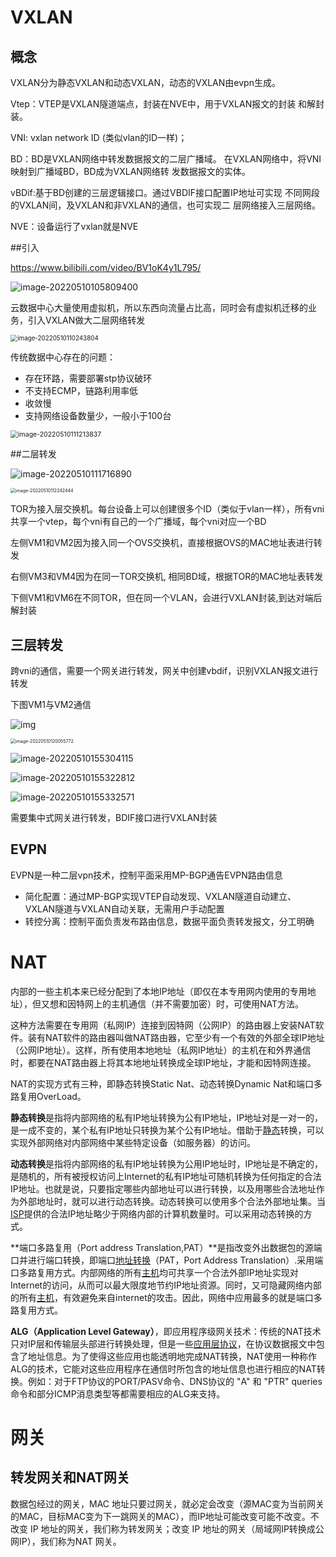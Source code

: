 # VXLAN

## 概念

VXLAN分为静态VXLAN和动态VXLAN，动态的VXLAN由evpn生成。

Vtep：VTEP是VXLAN隧道端点，封装在NVE中，用于VXLAN报文的封装 和解封装。

VNI: vxlan network ID (类似vlan的ID一样)；

BD：BD是VXLAN网络中转发数据报文的二层广播域。 在VXLAN网络中，将VNI映射到广播域BD，BD成为VXLAN网络转 发数据报文的实体。

vBDif:基于BD创建的三层逻辑接口。通过VBDIF接口配置IP地址可实现 不同网段的VXLAN间，及VXLAN和非VXLAN的通信，也可实现二 层网络接入三层网络。

NVE：设备运行了vxlan就是NVE


##引入

https://www.bilibili.com/video/BV1oK4y1L795/

![image-20220510105809400](.\img\image-20220510105809400.png)

云数据中心大量使用虚拟机，所以东西向流量占比高，同时会有虚拟机迁移的业务，引入VXLAN做大二层网络转发

<img src=".\img\image-20220510110243804.png" alt="image-20220510110243804" style="zoom:70%;" />

传统数据中心存在的问题：

- 存在环路，需要部署stp协议破环
- 不支持ECMP，链路利用率低
- 收敛慢
- 支持网络设备数量少，一般小于100台

<img src=".\img\image-20220510111213837.png" alt="image-20220510111213837" style="zoom:75%;" />

##二层转发

![image-20220510111716890](.\img\image-20220510111716890.png)

<img src=".\img\image-20220510112242444.png" alt="image-20220510112242444" style="zoom:50%;" />

TOR为接入层交换机。每台设备上可以创建很多个ID（类似于vlan一样），所有vni共享一个vtep，每个vni有自己的一个广播域，每个vni对应一个BD

左侧VM1和VM2因为接入同一个OVS交换机，直接根据OVS的MAC地址表进行转发

右侧VM3和VM4因为在同一TOR交换机, 相同BD域，根据TOR的MAC地址表转发

下侧VM1和VM6在不同TOR，但在同一个VLAN，会进行VXLAN封装,到达对端后解封装

## 三层转发

跨vni的通信，需要一个网关进行转发，网关中创建vbdif，识别VXLAN报文进行转发

下图VM1与VM2通信

![img](.\img\watermark,type_ZHJvaWRzYW5zZmFsbGJhY2s,shadow_50,text_Q1NETiBA5paw5omL56yU6K6wMDg=,size_10,color_FFFFFF,t_70,g_se,x_16)

<img src=".\img\image-20220510120055772.png" alt="image-20220510120055772" style="zoom:50%;" />

![image-20220510155304115](.\img\image-20220510155304115.png)

![image-20220510155322812](.\img\image-20220510155322812.png)

![image-20220510155332571](.\img\image-20220510155332571.png)

需要集中式网关进行转发，BDIF接口进行VXLAN封装

## EVPN

EVPN是一种二层vpn技术，控制平面采用MP-BGP通告EVPN路由信息

- 简化配置：通过MP-BGP实现VTEP自动发现、VXLAN隧道自动建立、VXLAN隧道与VXLAN自动关联，无需用户手动配置
- 转控分离：控制平面负责发布路由信息，数据平面负责转发报文，分工明确

# NAT

内部的一些主机本来已经分配到了本地IP地址（即仅在本专用网内使用的专用地址），但又想和因特网上的主机通信（并不需要加密）时，可使用NAT方法。

这种方法需要在专用网（私网IP）连接到因特网（公网IP）的路由器上安装NAT软件。装有NAT软件的路由器叫做NAT路由器，它至少有一个有效的外部全球IP地址（公网IP地址）。这样，所有使用本地地址（私网IP地址）的主机在和外界通信时，都要在NAT路由器上将其本地地址转换成全球IP地址，才能和因特网连接。

NAT的实现方式有三种，即静态转换Static Nat、动态转换Dynamic Nat和端口多路复用OverLoad。

**静态转换**是指将内部网络的私有IP地址转换为公有IP地址，IP地址对是一对一的，是一成不变的，某个私有IP地址只转换为某个公有IP地址。借助于[静态](https://baike.baidu.com/item/静态)转换，可以实现外部网络对内部网络中某些特定设备（如服务器）的访问。

**动态转换**是指将内部网络的私有IP地址转换为公用IP地址时，IP地址是不确定的，是随机的，所有被授权访问上Internet的私有IP地址可随机转换为任何指定的合法IP地址。也就是说，只要指定哪些内部地址可以进行转换，以及用哪些合法地址作为外部地址时，就可以进行动态转换。动态转换可以使用多个合法外部地址集。当[ISP](https://baike.baidu.com/item/ISP/10152)提供的合法IP地址略少于网络内部的计算机数量时。可以采用动态转换的方式。

**端口多路复用（Port address Translation,PAT）**是指改变外出数据包的源端口并进行端口转换，即端口[地址转换](https://baike.baidu.com/item/地址转换)（PAT，Port Address Translation）.采用端口多路复用方式。内部网络的所有[主机](https://baike.baidu.com/item/主机)均可共享一个合法外部IP地址实现对Internet的访问，从而可以最大限度地节约IP地址资源。同时，又可隐藏网络内部的所有[主机](https://baike.baidu.com/item/主机)，有效避免来自internet的攻击。因此，网络中应用最多的就是端口多路复用方式。

**ALG（Application Level Gateway）**，即应用程序级网关技术：传统的NAT技术只对IP层和传输层头部进行转换处理，但是一些[应用层协议](https://baike.baidu.com/item/应用层协议/3668945)，在协议数据报文中包含了地址信息。为了使得这些应用也能透明地完成NAT转换，NAT使用一种称作ALG的技术，它能对这些应用程序在通信时所包含的地址信息也进行相应的NAT转换。例如：对于FTP协议的PORT/PASV命令、DNS协议的 "A" 和 "PTR" queries命令和部分ICMP消息类型等都需要相应的ALG来支持。

# 网关

## 转发网关和NAT网关

数据包经过的网关，MAC 地址只要过网关，就必定会改变（源MAC变为当前网关的MAC，目标MAC变为下一跳网关的MAC），而IP地址可能改变可能不改变。不改变 IP 地址的网关，我们称为转发网关；改变 IP 地址的网关（局域网IP转换成公网IP），我们称为NAT 网关。
